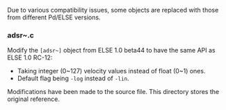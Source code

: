Due to various compatibility issues, some objects are replaced with those from different Pd/ELSE versions.

### adsr~.c

Modify the `[adsr~]` object from ELSE 1.0 beta44 to have the same API as ELSE 1.0 RC-12:

- Taking integer (0~127) velocity values instead of float (0~1) ones.
- Default flag being `-log` instead of `-lin`.

Modifications have been made to the source file. This directory stores the original reference.